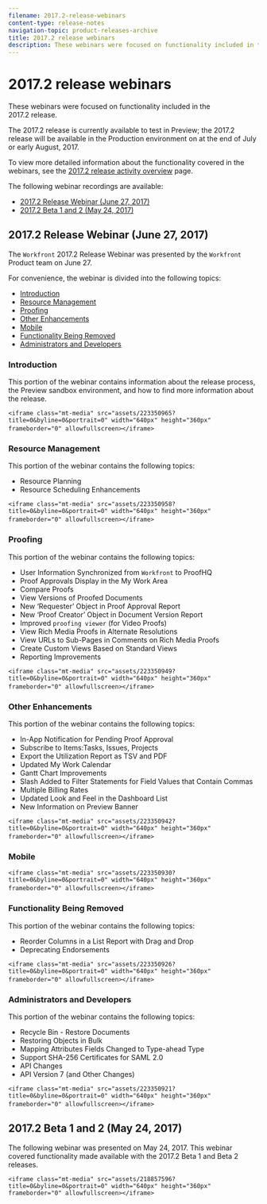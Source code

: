 ```yaml
---
filename: 2017.2-release-webinars
content-type: release-notes
navigation-topic: product-releases-archive
title: 2017.2 release webinars
description: These webinars were focused on functionality included in the 2017.2 release.
---
```


# 2017.2 release webinars

These webinars were focused on functionality included in the 2017.2&nbsp;release.&nbsp;

The 2017.2 release is currently available to test in Preview; the 2017.2 release will be available in the Production environment on at the end of July or early August, 2017.

To view more detailed information about the functionality covered in the webinars, see the [2017.2 release activity overview](../../../../product-announcements/product-releases/quarterly-release-archive/2017.2-release-activity/2017.2-release-activity-overview.md) page.

The following webinar recordings are available:

* [2017.2 Release Webinar (June 27, 2017)](#2017-2-release-webinar) 
* [2017.2 Beta 1 and 2 (May 24, 2017)](#2017-2-beta1-and-2)

## 2017.2&nbsp;Release Webinar (June 27, 2017)

The `Workfront` 2017.2 Release Webinar was presented by the `Workfront` Product team on June&nbsp;27. &nbsp;

For convenience, the webinar is divided into the following topics:

* [Introduction](#introduction) 
* [Resource Management](#resource-management) 
* [Proofing](#proofing) 
* [Other Enhancements](#other-enhancements) 
* [Mobile](#mobile) 
* [Functionality Being Removed](#being-removed) 
* [Administrators and Developers](#administrators-and-developers)

### Introduction

This portion of the webinar contains information about the release process, the Preview sandbox environment, and how to find more information about the release.

`<iframe class="mt-media" src="assets/223350965?title=0&byline=0&portrait=0" width="640px" height="360px" frameborder="0" allowfullscreen></iframe>`&nbsp;&nbsp;

### Resource Management

This portion of the webinar contains the following topics:

* Resource Planning
* Resource Scheduling Enhancements

`<iframe class="mt-media" src="assets/223350958?title=0&byline=0&portrait=0" width="640px" height="360px" frameborder="0" allowfullscreen></iframe>`&nbsp;&nbsp;

### Proofing

This portion of the webinar contains the following topics:

* User Information Synchronized from `Workfront` to ProofHQ
* Proof Approvals Display in the My Work Area
* Compare Proofs
* View Versions of Proofed Documents
* New ‘Requester’ Object in Proof Approval Report
* New ‘Proof Creator’ Object in Document Version Report
* Improved `proofing viewer` (for Video Proofs)
* View Rich Media Proofs in Alternate Resolutions
* View URLs to Sub-Pages in Comments on Rich Media Proofs
* Create Custom Views Based on Standard Views
* Reporting Improvements

`<iframe class="mt-media" src="assets/223350949?title=0&byline=0&portrait=0" width="640px" height="360px" frameborder="0" allowfullscreen></iframe>`&nbsp;&nbsp;

### Other Enhancements

This portion of the webinar contains the following topics:

* In-App Notification for Pending Proof Approval
* Subscribe to Items:Tasks, Issues, Projects 
* Export the Utilization Report as TSV and PDF
* Updated My Work Calendar
* Gantt Chart Improvements
* Slash Added to Filter Statements for Field Values that Contain Commas
* Multiple Billing Rates
* Updated Look and Feel in the Dashboard List
* New Information on Preview Banner

`<iframe class="mt-media" src="assets/223350942?title=0&byline=0&portrait=0" width="640px" height="360px" frameborder="0" allowfullscreen></iframe>`&nbsp;&nbsp;

### Mobile

`<iframe class="mt-media" src="assets/223350930?title=0&byline=0&portrait=0" width="640px" height="360px" frameborder="0" allowfullscreen></iframe>`&nbsp;&nbsp;

### Functionality Being Removed

This portion of the webinar contains the following topics:

* Reorder Columns in a List Report with Drag and Drop
* Deprecating Endorsements

`<iframe class="mt-media" src="assets/223350926?title=0&byline=0&portrait=0" width="640px" height="360px" frameborder="0" allowfullscreen></iframe>`&nbsp;&nbsp;

### Administrators and Developers

This portion of the webinar contains the following topics:

* Recycle Bin - Restore Documents
* Restoring Objects in Bulk
* Mapping Attributes Fields Changed to Type-ahead Type
* Support SHA-256 Certificates for SAML 2.0
* API Changes
* API Version 7 (and Other Changes)

`<iframe class="mt-media" src="assets/223350921?title=0&byline=0&portrait=0" width="640px" height="360px" frameborder="0" allowfullscreen></iframe>`&nbsp;&nbsp;

## 2017.2 Beta 1 and 2 (May 24, 2017)

The following webinar was presented on May 24, 2017. This webinar covered functionality made available with the 2017.2 Beta 1 and Beta 2 releases.

`<iframe class="mt-media" src="assets/218857596?title=0&byline=0&portrait=0" width="640px" height="360px" frameborder="0" allowfullscreen></iframe>` 
